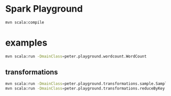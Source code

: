 # Spark Playground

``` bash
mvn scala:compile
```

# examples

``` bash
mvn scala:run -DmainClass=peter.playground.wordcount.WordCount
```

## transformations

``` bash
mvn scala:run -DmainClass=peter.playground.transformations.sample.Sampler
mvn scala:run -DmainClass=peter.playground.transformations.reduceByKey.ReduceByKey
```
